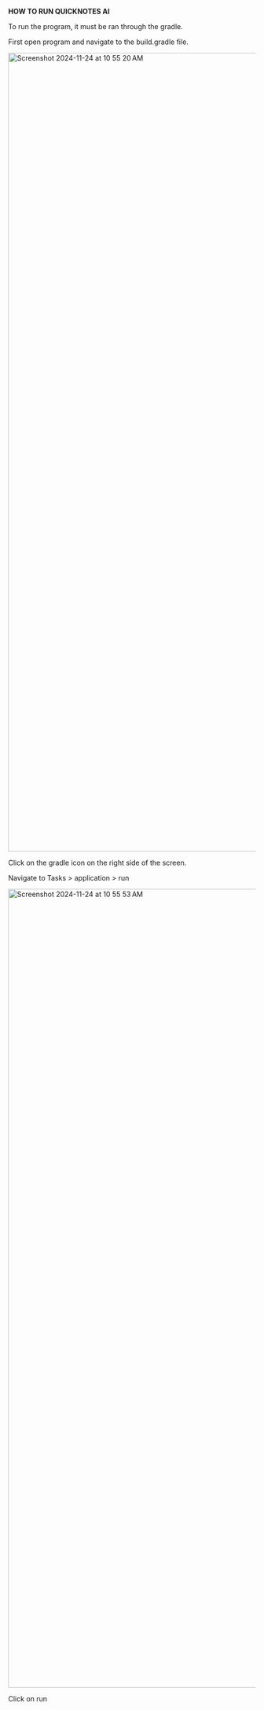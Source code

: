 **HOW TO RUN QUICKNOTES AI**

To run the program, it must be ran through the gradle.

First open program and navigate to the build.gradle file.

<img width="1624" alt="Screenshot 2024-11-24 at 10 55 20 AM" src="https://github.com/user-attachments/assets/913e32ef-36e1-4aaa-a5ac-4ffb665fa206">

Click on the gradle icon on the right side of the screen.

Navigate to Tasks > application > run

<img width="1624" alt="Screenshot 2024-11-24 at 10 55 53 AM" src="https://github.com/user-attachments/assets/6d17836c-6622-43c3-abf2-4b3556b655bb">

Click on run
